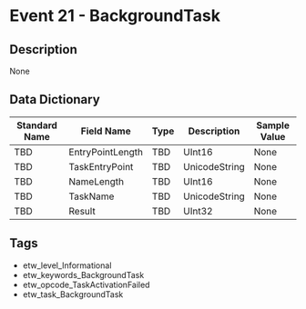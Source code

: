 # Event 21 - BackgroundTask

## Description
None

## Data Dictionary
|Standard Name|Field Name|Type|Description|Sample Value|
|---|---|---|---|---|
|TBD|EntryPointLength|TBD|UInt16|None|None|
|TBD|TaskEntryPoint|TBD|UnicodeString|None|None|
|TBD|NameLength|TBD|UInt16|None|None|
|TBD|TaskName|TBD|UnicodeString|None|None|
|TBD|Result|TBD|UInt32|None|None|

## Tags
* etw_level_Informational
* etw_keywords_BackgroundTask
* etw_opcode_TaskActivationFailed
* etw_task_BackgroundTask
